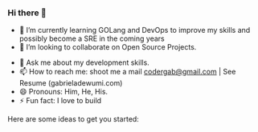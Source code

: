 ### Hi there 👋

<!-- - 🔭 I’m currently working on va -->
- 🌱 I’m currently learning GOLang and DevOps to improve my skills and possibly become a SRE in the coming years
- 👯 I’m looking to collaborate on Open Source Projects.
<!-- - 🤔 I’m looking for help with ... -->
- 💬 Ask me about my development skills.
- 📫 How to reach me: shoot me a mail codergab@gmail.com | See Resume (gabrieladewumi.com)
- 😄 Pronouns: Him, He, His.
- ⚡ Fun fact: I love to build


<!-- **codergab/codergab** is a ✨ _special_ ✨ repository because its `README.md` (this file) appears on your GitHub profile. -->

Here are some ideas to get you started:

<!-- - 🔭 I’m currently working on ...
- 🌱 I’m currently learning ...
- 👯 I’m looking to collaborate on ...
- 🤔 I’m looking for help with ...
- 💬 Ask me about ...
- 📫 How to reach me: ...
- 😄 Pronouns: ...
- ⚡ Fun fact: ...
 -->
